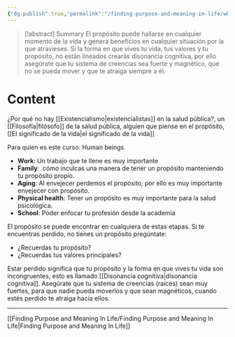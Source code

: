 ```yaml
---
{"dg-publish":true,"permalink":"/finding-purpose-and-meaning-in-life/who-is-this-course-for/","hide":true}
---
```


>[!abstract] Summary
> El propósito puede hallarse en cualquier momento de la vida  y genera beneficios en cualquier situación por la que atravieses. Si la forma en que vives tu vida, tus valores y tu propósito, no están lineados crearás disonancia cognitiva, por ello asegúrate que tu sistema de creencias sea fuerte y magnético, que no se pueda mover y que te atraiga siempre a él.

# Content
¿Por qué no hay [[Existencialismo\|existencialistas]] en la salud pública?, un [[Filosofía\|filósofo]] de la salud pública, alguien que piense en el propósito, [[El significado de la vida\|el significado de la vida]]

Para quien es este curso: Human beings
- **Work**: Un trabajo que te llene es muy importante
- **Family**:  cómo inculcas una manera de tener un propósito manteniendo tu propósito propio.
- **Aging**: Al envejecer perdemos el propósito, por ello es muy importante envejecer con propósito.
- **Physical health**: Tener un propósito es muy importante para la salud psicológica.
- **School**: Poder enfocar tu profesión desde la academia

El propósito se puede encontrar en cualquiera de estas etapas. Si te encuentras perdido, no tienes un propósito pregúntate:
- ¿Recuerdas tu propósito?
- ¿Recuerdas tus valores principales?

Estar perdido significa que tu propósito y la forma en que vives tu vida son incongruentes, esto es llamado [[Disonancia cognitiva\|disonancia cognitiva]]. Asegúrate que tu sistema de creencias (raíces) sean muy fuertes, para que nadie pueda moverlos y que sean magnéticos, cuando estés perdido te atraiga hacia ellos.

---
[[Finding Purpose and Meaning In Life/Finding Purpose and Meaning In Life\|Finding Purpose and Meaning In Life]]